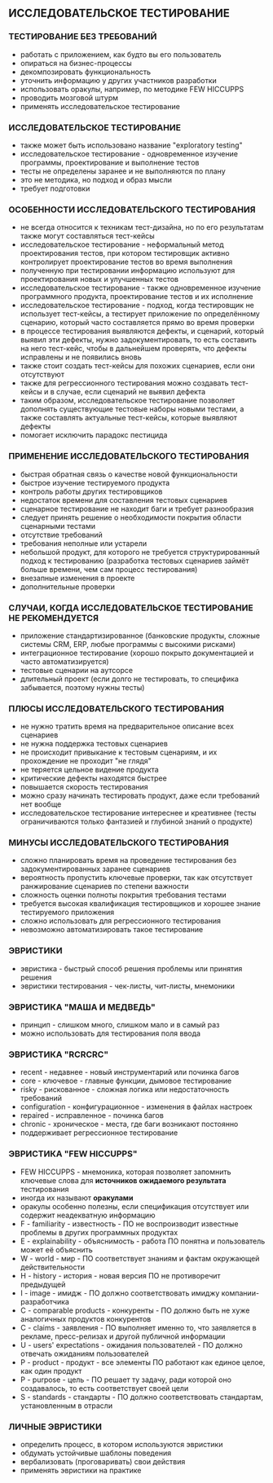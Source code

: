 ## ИССЛЕДОВАТЕЛЬСКОЕ ТЕСТИРОВАНИЕ

### ТЕСТИРОВАНИЕ БЕЗ ТРЕБОВАНИЙ
* работать с приложением, как будто вы его пользователь
* опираться на бизнес-процессы
* декомпозировать функциональность
* уточнить информацию у других участников разработки
* использовать оракулы, например, по методике FEW HICCUPPS
* проводить мозговой штурм
* применять исследовательское тестирование

### ИССЛЕДОВАТЕЛЬСКОЕ ТЕСТИРОВАНИЕ
* также может быть использовано название "exploratory testing"
* исследовательское тестирование - одновременное изучение программы, проектирование и выполнение тестов
* тесты не определены заранее и не выполняются по плану
* это не методика, но подход и образ мысли
* требует подготовки

### ОСОБЕННОСТИ ИССЛЕДОВАТЕЛЬСКОГО ТЕСТИРОВАНИЯ
* не всегда относится к техникам тест-дизайна, но по его результатам также могут составляться тест-кейсы
* исследовательское тестирование - неформальный метод проектирования тестов, при котором тестировщик активно контролирует проектирование тестов во время выполнения
* полученную при тестировании информацию используют для проектирования новых и улучшенных тестов
* исследовательское тестирование - также одновременное изучение программного продукта, проектирование тестов и их исполнение
* исследовательское тестирование - подход, когда тестировщик не использует тест-кейсы, а тестирует приложение по определённому сценарию, который часто составляется прямо во время проверки
* в процессе тестирования выявляются дефекты, и сценарий, который выявил эти дефекты, нужно задокументировать, то есть составить на него тест-кейс, чтобы в дальнейшем проверять, что дефекты исправлены и не появились вновь
* также стоит создать тест-кейсы для похожих сценариев, если они отсутствуют
* также для регрессионного тестирования можно создавать тест-кейсы и в случае, если сценарий не выявил дефекта
* таким образом, исследовательское тестирование позволяет дополнять существующие тестовые наборы новыми тестами, а также составлять актуальные тест-кейсы, которые выявляют дефекты
* помогает исключить парадокс пестицида

### ПРИМЕНЕНИЕ ИССЛЕДОВАТЕЛЬСКОГО ТЕСТИРОВАНИЯ
* быстрая обратная связь о качестве новой функциональности
* быстрое изучение тестируемого продукта
* контроль работы других тестировщиков
* недостаток времени для составления тестовых сценариев
* сценарное тестирование не находит баги и требует разнообразия
* следует принять решение о необходимости покрытия области сценарными тестами
* отсутствие требований
* требования неполные или устарели
* небольшой продукт, для которого не требуется структурированный подход к тестированию (разработка тестовых сценариев займёт больше времени, чем сам процесс тестирования) 
* внезапные изменения в проекте
* дополнительные проверки

### СЛУЧАИ, КОГДА ИССЛЕДОВАТЕЛЬСКОЕ ТЕСТИРОВАНИЕ НЕ РЕКОМЕНДУЕТСЯ
* приложение стандартизированное (банковские продукты, сложные системы CRM, ERP, любые программы с высокими рисками)
* интеграционное тестирование (хорошо покрыто документацией и часто автоматизируется)
* тестовые сценарии на аутсорсе
* длительный проект (если долго не тестировать, то специфика забывается, поэтому нужны тесты)

### ПЛЮСЫ ИССЛЕДОВАТЕЛЬСКОГО ТЕСТИРОВАНИЯ
* не нужно тратить время на предварительное описание всех сценариев
* не нужна поддержка тестовых сценариев
* не происходит привыкание к тестовым сценариям, и их прохождение не проходит "не глядя"
* не теряется цельное видение продукта
* критические дефекты находятся быстрее
* повышается скорость тестирования
* можно сразу начинать тестировать продукт, даже если требований нет вообще
* исследовательское тестирование интереснее и креативнее (тесты ограничиваются только фантазией и глубиной знаний о продукте)

### МИНУСЫ ИССЛЕДОВАТЕЛЬСКОГО ТЕСТИРОВАНИЯ
* сложно планировать время на проведение тестирования без задокументированных заранее сценариев
* вероятность пропустить ключевые проверки, так как отсутствует ранжирование сценариев по степени важности
* сложность оценки полноты покрытия требования тестами
* требуется высокая квалификация тестировщиков и хорошее знание тестируемого приложения
* сложно использовать для регрессионного тестирования
* невозможно автоматизировать такое тестирование

### ЭВРИСТИКИ
* эвристика - быстрый способ решения проблемы или принятия решения
* эвристики тестирования - чек-листы, чит-листы, мнемоники

### ЭВРИСТИКА "МАША И МЕДВЕДЬ"
* принцип - слишком много, слишком мало и в самый раз
* можно использовать для тестирования поля ввода

### ЭВРИСТИКА "RCRCRC"
* recent - недавнее - новый инструментарий или починка багов
* core - ключевое - главные функции, дымовое тестирование
* risky - рискованное - сложная логика или недостаточность требований
* configuration - конфигурационное - изменения в файлах настроек
* repaired - исправленное - починка багов
* chronic - хроническое - места, где баги возникают постоянно
* поддерживает регрессионное тестирование

### ЭВРИСТИКА "FEW HICCUPPS"
* FEW HICCUPPS - мнемоника, которая позволяет запомнить ключевые слова для **источников ожидаемого результата** тестирования
* иногда их называют **оракулами**
* оракулы особенно полезны, если спецификация отсутствует или содержит неадекватную информацию
* F - familiarity - известность - ПО не воспроизводит известные проблемы в других программных продуктах
* E - explainability - объяснимость - работа ПО понятна и пользователь может её объяснить
* W - world - мир - ПО соответствует знаниям и фактам окружающей действительности
* H - history - история - новая версия ПО не противоречит предыдущей
* I - image - имидж - ПО должно соответствовать имиджу компании-разработчика
* C - comparable products - конкуренты - ПО должно быть не хуже аналогичных продуктов конкурентов
* C - claims - заявления - ПО выполняет именно то, что заявляется в рекламе, пресс-релизах и другой публичной информации
* U - users' expectations - ожидания пользователей - ПО должно отвечать ожиданиям пользователей
* P - product - продукт - все элементы ПО работают как единое целое, как один продукт
* P - purpose - цель - ПО решает ту задачу, ради которой оно создавалось, то есть соответствует своей цели
* S - standards - стандарты - ПО должно соответствовать стандартам, установленным в отрасли

### ЛИЧНЫЕ ЭВРИСТИКИ
* определить процесс, в котором используются эвристики
* обдумать устойчивые шаблоны поведения
* вербализовать (проговаривать) свои действия
* применять эвристики на практике
